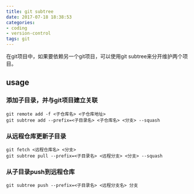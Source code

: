 ```yaml
---
title: git subtree
date: 2017-07-18 18:38:53
categories:
- coding
- version-control
tags: git
---
```

在git项目中，如果要依赖另一个git项目，可以使用git subtree来分开维护两个项目。

## usage

### 添加子目录，并与git项目建立关联

```
git remote add -f <子仓库名> <子仓库地址>
git subtree add --prefix=<子目录名> <子仓库名> <分支> --squash
```
<!--more-->
### 从远程仓库更新子目录

```
git fetch <远程仓库名> <分支>
git subtree pull --prefix=<子目录名> <远程分支> <分支> --squash
```

### 从子目录push到远程仓库

```
git subtree push --prefix=<子目录名> <远程分支名> 分支
```